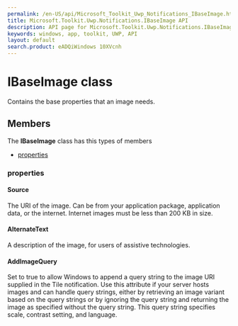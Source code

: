 ```yaml
---
permalink: /en-US/api/Microsoft_Toolkit_Uwp_Notifications_IBaseImage.htm
title: Microsoft.Toolkit.Uwp.Notifications.IBaseImage API 
description: API page for Microsoft.Toolkit.Uwp.Notifications.IBaseImage
keywords: windows, app, toolkit, UWP, API
layout: default
search.product: eADQiWindows 10XVcnh
---
```



# IBaseImage class

Contains the base properties that an image needs.

## Members

The **IBaseImage** class has this types of members

* [properties](#properties)

### properties

#### Source

The URI of the image. Can be from your application package, application data, or the internet. Internet images must be less than 200 KB in size.



#### AlternateText

A description of the image, for users of assistive technologies.



#### AddImageQuery

Set to true to allow Windows to append a query string to the image URI supplied in the Tile notification. Use this attribute if your server hosts images and can handle query strings, either by retrieving an image variant based on the query strings or by ignoring the query string and returning the image as specified without the query string. This query string specifies scale, contrast setting, and language.


